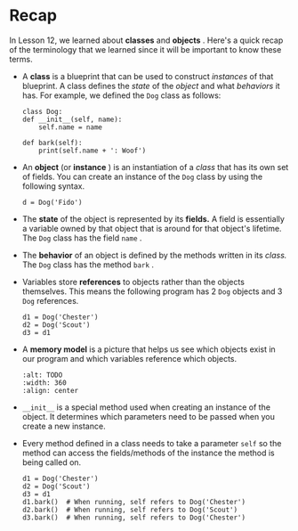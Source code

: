 # Recap

In Lesson 12, we learned about **classes** and **objects** . Here's a quick recap of the terminology that we learned since it will be important to know these terms.

- A **class** is a blueprint that can be used to construct _instances_ of that blueprint. A class defines the _state_ of the _object_ and what _behaviors_ it has. For example, we defined the `Dog` class as follows:

  ```{snippet}
  class Dog:
  def __init__(self, name):
      self.name = name

  def bark(self):
      print(self.name + ': Woof')
  ```

- An **object** (or **instance** ) is an instantiation of a _class_ that has its own set of fields. You can create an instance of the `Dog` class by using the following syntax.

  ```{snippet}
  d = Dog('Fido')
  ```

- The **state** of the object is represented by its **fields.** A field is essentially a variable owned by that object that is around for that object's lifetime. The `Dog` class has the field `name` .

- The **behavior** of an object is defined by the methods written in its _class._ The `Dog` class has the method `bark` .

- Variables store **references** to objects rather than the objects themselves. This means the following program has 2 `Dog` objects and 3 `Dog` references.

  ```{snippet}
  d1 = Dog('Chester')
  d2 = Dog('Scout')
  d3 = d1
  ```

- A **memory model** is a picture that helps us see which objects exist in our program and which variables reference which objects. <br />

  ```{image} https://static.us.edusercontent.com/files/klq5hkNl8mnQsfjtNrk2bwxq
  :alt: TODO
  :width: 360
  :align: center
  ```

- `__init__` is a special method used when creating an instance of the object. It determines which parameters need to be passed when you create a new instance.

- Every method defined in a class needs to take a parameter `self` so the method can access the fields/methods of the instance the method is being called on.

  ```{snippet}
  d1 = Dog('Chester')
  d2 = Dog('Scout')
  d3 = d1
  d1.bark()  # When running, self refers to Dog('Chester')
  d2.bark()  # When running, self refers to Dog('Scout')
  d3.bark()  # When running, self refers to Dog('Chester')
  ```
